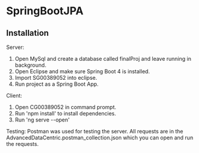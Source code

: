 # SpringBootJPA

## Installation
Server:
1. Open MySql and create a database called finalProj and leave running in background.
2. Open Eclipse and make sure Spring Boot 4 is installed.
3. Import SG00389052 into eclipse.
4. Run project as a Spring Boot App.

Client:
1. Open CG00389052 in command prompt.
2. Run 'npm install' to install dependencies.
3. Run 'ng serve --open'

Testing:
Postman was used for testing the server. All requests are in the AdvancedDataCentric.postman_collection.json which you can open and run the requests.
